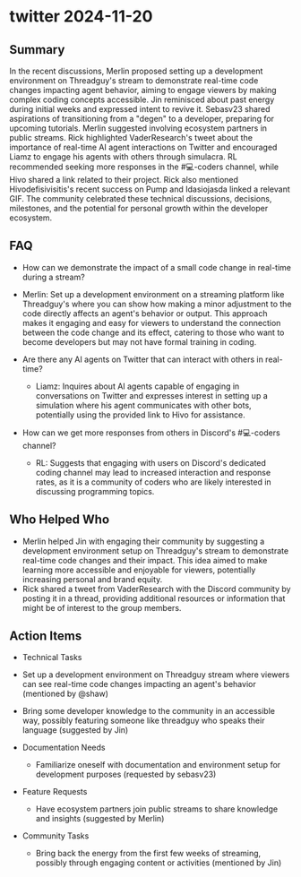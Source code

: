 # twitter 2024-11-20

## Summary
 In the recent discussions, Merlin proposed setting up a development environment on Threadguy's stream to demonstrate real-time code changes impacting agent behavior, aiming to engage viewers by making complex coding concepts accessible. Jin reminisced about past energy during initial weeks and expressed intent to revive it. Sebasv23 shared aspirations of transitioning from a "degen" to a developer, preparing for upcoming tutorials. Merlin suggested involving ecosystem partners in public streams. Rick highlighted VaderResearch's tweet about the importance of real-time AI agent interactions on Twitter and encouraged Liamz to engage his agents with others through simulacra. RL recommended seeking more responses in the #💻-coders channel, while Hivo shared a link related to their project. Rick also mentioned Hivodefisivisitis's recent success on Pump and Idasiojasda linked a relevant GIF. The community celebrated these technical discussions, decisions, milestones, and the potential for personal growth within the developer ecosystem.

## FAQ
 - How can we demonstrate the impact of a small code change in real-time during a stream?
  - Merlin: Set up a development environment on a streaming platform like Threadguy's where you can show how making a minor adjustment to the code directly affects an agent's behavior or output. This approach makes it engaging and easy for viewers to understand the connection between the code change and its effect, catering to those who want to become developers but may not have formal training in coding.

- Are there any AI agents on Twitter that can interact with others in real-time?
  - Liamz: Inquires about AI agents capable of engaging in conversations on Twitter and expresses interest in setting up a simulation where his agent communicates with other bots, potentially using the provided link to Hivo for assistance.

- How can we get more responses from others in Discord's #💻-coders channel?
  - RL: Suggests that engaging with users on Discord's dedicated coding channel may lead to increased interaction and response rates, as it is a community of coders who are likely interested in discussing programming topics.

## Who Helped Who
 - Merlin helped Jin with engaging their community by suggesting a development environment setup on Threadguy's stream to demonstrate real-time code changes and their impact. This idea aimed to make learning more accessible and enjoyable for viewers, potentially increasing personal and brand equity.
- Rick shared a tweet from VaderResearch with the Discord community by posting it in a thread, providing additional resources or information that might be of interest to the group members.

## Action Items
 - Technical Tasks
  - Set up a development environment on Threadguy stream where viewers can see real-time code changes impacting an agent's behavior (mentioned by @shaw)
  - Bring some developer knowledge to the community in an accessible way, possibly featuring someone like threadguy who speaks their language (suggested by Jin)

- Documentation Needs
  - Familiarize oneself with documentation and environment setup for development purposes (requested by sebasv23)

- Feature Requests
  - Have ecosystem partners join public streams to share knowledge and insights (suggested by Merlin)

- Community Tasks
  - Bring back the energy from the first few weeks of streaming, possibly through engaging content or activities (mentioned by Jin)

